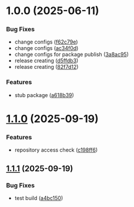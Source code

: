 # 1.0.0 (2025-06-11)


### Bug Fixes

* change configs ([f62c79e](https://github.com/forge-for-gitea/semantic-release-gitea/commit/f62c79eb12b1ad0a6ff4b18e4572e23bb862d145))
* change configs ([ac34f0d](https://github.com/forge-for-gitea/semantic-release-gitea/commit/ac34f0d35c639930511d6b0e76bbe1c9d0b9db83))
* change configs for package publish ([3a8ac95](https://github.com/forge-for-gitea/semantic-release-gitea/commit/3a8ac95e1ca16ef2bbaff059ca10e1c54a65e1dd))
* release creating ([d5ffdb3](https://github.com/forge-for-gitea/semantic-release-gitea/commit/d5ffdb3c5357626a9e39d55b5ede06adb2eca424))
* release creating ([82f7d12](https://github.com/forge-for-gitea/semantic-release-gitea/commit/82f7d122e0dbaa5947a5e118e8c35b1ca0b94d81))


### Features

* stub package ([a618b39](https://github.com/forge-for-gitea/semantic-release-gitea/commit/a618b39abcebed2c7b1c4db3e871d76cb1f5a6b5))




# [1.1.0](https://github.com/forge-for-gitea/semantic-release-gitea/compare/v1.0.0...v1.1.0) (2025-09-19)


### Features

* repository access check ([c198ff6](https://github.com/forge-for-gitea/semantic-release-gitea/commit/c198ff6052b74e6044b4f8ff3152569ce8416174))




## [1.1.1](https://github.com/forge-for-gitea/semantic-release-gitea/compare/v1.1.0...v1.1.1) (2025-09-19)


### Bug Fixes

* test build ([a4bc150](https://github.com/forge-for-gitea/semantic-release-gitea/commit/a4bc1505479174dabfac0d1eb94444aac7bd42ef))




